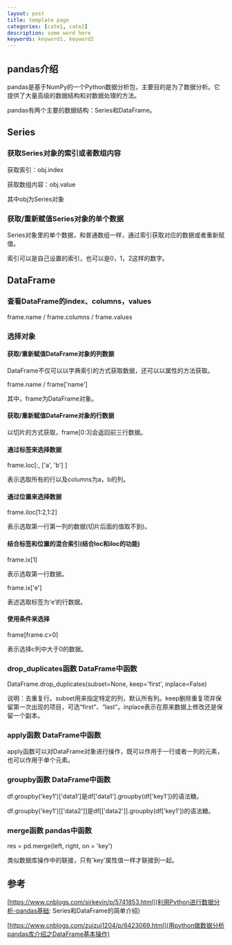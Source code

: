 ```yaml
---
layout: post
title: template page
categories: [cate1, cate2]
description: some word here
keywords: keyword1, keyword2
---
```


## pandas介绍

pandas是基于NumPy的一个Python数据分析包，主要目的是为了数据分析。它提供了大量高级的数据结构和对数据处理的方法。

pandas有两个主要的数据结构：Series和DataFrame。

## Series
### 获取Series对象的索引或者数组内容

获取索引：obj.index

获取数组内容：obj.value

其中obj为Series对象

### 获取/重新赋值Series对象的单个数据

Series对象里的单个数据，和普通数组一样，通过索引获取对应的数据或者重新赋值。

索引可以是自己设置的索引，也可以是0，1，2这样的数字。

## DataFrame

### 查看DataFrame的index、columns，values

frame.name / frame.columns / frame.values

### 选择对象
#### 获取/重新赋值DataFrame对象的列数据

DataFrame不仅可以以字典索引的方式获取数据，还可以以属性的方法获取。 

frame.name / frame['name']

其中，frame为DataFrame对象。

#### 获取/重新赋值DataFrame对象的行数据

以切片的方式获取，frame[0:3]会返回前三行数据。

#### 通过标签来选择数据

frame.loc[:, ['a', 'b'] ]

表示选取所有的行以及columns为a，b的列。

#### 通过位置来选择数据

frame.iloc[1:2,1:2]

表示选取第一行第一列的数据(切片后面的值取不到)。

#### 结合标签和位置的混合索引(结合loc和iloc的功能)

frame.ix[1]

表示选取第一行数据。

frame.ix['e']

表述选取标签为‘e’的行数据。

#### 使用条件来选择

frame[frame.c>0]

表示选择c列中大于0的数据。

### drop\_duplicates函数 DataFrame中函数

DataFrame.drop\_duplicates(subset=None, keep='first', inplace=False)

说明：去重复行。subset用来指定特定的列，默认所有列。keep删除重复项并保留第一次出现的项目，可选“first”、“last”。inplace表示在原来数据上修改还是保留一个副本。

### apply函数 DataFrame中函数

apply函数可以对DataFrame对象进行操作，既可以作用于一行或者一列的元素，也可以作用于单个元素。

### groupby函数 DataFrame中函数

df.groupby('key1')['data1']是df['data1'].groupby(df['key1'])的语法糖。

df.groupby('key1')[['data2']]是df[['data2']].groupby(df['key1'])的语法糖。

### merge函数 pandas中函数

res = pd.merge(left, right, on = 'key')

类似数据库操作中的联接，只有'key'属性值一样才联接到一起。

## 参考
[https://www.cnblogs.com/sirkevin/p/5741853.html](利用Python进行数据分析-pandas基础: Series和DataFrame的简单介绍)

[https://www.cnblogs.com/zuizui1204/p/6423069.html](用python做数据分析pandas库介绍之DataFrame基本操作)
